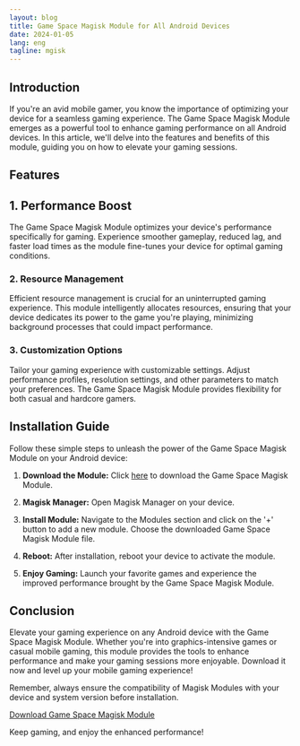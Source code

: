 ```yaml
---
layout: blog
title: Game Space Magisk Module for All Android Devices
date: 2024-01-05
lang: eng
tagline: mgisk
---
```


## Introduction

If you're an avid mobile gamer, you know the importance of optimizing your device for a seamless gaming experience. The Game Space Magisk Module emerges as a powerful tool to enhance gaming performance on all Android devices. In this article, we'll delve into the features and benefits of this module, guiding you on how to elevate your gaming sessions.

## Features

## 1. **Performance Boost**

The Game Space Magisk Module optimizes your device's performance specifically for gaming. Experience smoother gameplay, reduced lag, and faster load times as the module fine-tunes your device for optimal gaming conditions.

### 2. **Resource Management**

Efficient resource management is crucial for an uninterrupted gaming experience. This module intelligently allocates resources, ensuring that your device dedicates its power to the game you're playing, minimizing background processes that could impact performance.

### 3. **Customization Options**

Tailor your gaming experience with customizable settings. Adjust performance profiles, resolution settings, and other parameters to match your preferences. The Game Space Magisk Module provides flexibility for both casual and hardcore gamers.

## Installation Guide

Follow these simple steps to unleash the power of the Game Space Magisk Module on your Android device:

1. **Download the Module:**
   Click [here](https://shorturl.at/hzKO0) to download the Game Space Magisk Module.

2. **Magisk Manager:**
   Open Magisk Manager on your device.

3. **Install Module:**
   Navigate to the Modules section and click on the '+' button to add a new module. Choose the downloaded Game Space Magisk Module file.

4. **Reboot:**
   After installation, reboot your device to activate the module.

5. **Enjoy Gaming:**
   Launch your favorite games and experience the improved performance brought by the Game Space Magisk Module.

## Conclusion

Elevate your gaming experience on any Android device with the Game Space Magisk Module. Whether you're into graphics-intensive games or casual mobile gaming, this module provides the tools to enhance performance and make your gaming sessions more enjoyable. Download it now and level up your mobile gaming experience!

Remember, always ensure the compatibility of Magisk Modules with your device and system version before installation.

[Download Game Space Magisk Module](https://shorturl.at/hzKO0)

Keep gaming, and enjoy the enhanced performance!
